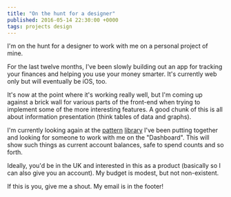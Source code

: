 ```yaml
---
title: "On the hunt for a designer"
published: 2016-05-14 22:30:00 +0000
tags: projects design
---
```


I'm on the hunt for a designer to work with me on a personal project of mine.

For the last twelve months, I've been slowly building out an app for tracking
your finances and helping you use your money smarter. It's currently web only
but will eventually be iOS, too.

It's now at the point where it's working really well, but I'm coming up against
a brick wall for various parts of the front-end when trying to implement some
of the more interesting features. A good chunk of this is all about information
presentation (think tables of data and graphs).

I'm currently looking again at the [pattern][] [library][] I've been putting
together and looking for someone to work with me on the "Dashboard". This will
show such things as current account balances, safe to spend counts and so
forth.

Ideally, you'd be in the UK and interested in this as a product (basically so I
can also give you an account). My budget is modest, but not non-existent.

If this is you, give me a shout. My email is in the footer!

[pattern]: http://clearleft.com/thinks/382
[library]: https://rachelandrew.co.uk/archives/2016/05/06/rebuilding-the-perch-ui-creating-a-pattern-library/
